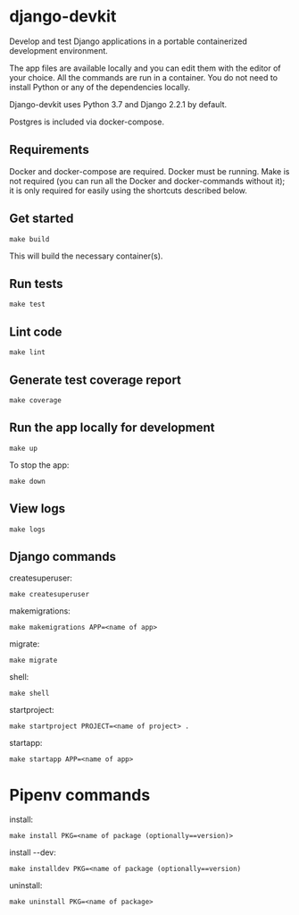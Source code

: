 # django-devkit
Develop and test Django applications in a portable containerized development environment.

The app files are available locally and you can edit them with the editor of your choice. All the commands are run in a container. You do not need to install Python or any of the dependencies locally.

Django-devkit uses Python 3.7 and Django 2.2.1 by default.

Postgres is included via docker-compose.

## Requirements
Docker and docker-compose are required. Docker must be running. Make is not required (you can run all the Docker and docker-commands without it); it is only required for easily using the shortcuts described below.

## Get started
```shell
make build
```
This will build the necessary container(s).

## Run tests
```shell
make test
```

## Lint code
```shell
make lint
```

## Generate test coverage report
```shell
make coverage
```

## Run the app locally for development
```shell
make up
```

To stop the app:
```shell
make down
```

## View logs
```shell
make logs
```

## Django commands
createsuperuser:
```shell
make createsuperuser
```

makemigrations:
```shell
make makemigrations APP=<name of app>
```

migrate:
```shell
make migrate
```

shell:
```shell
make shell
```

startproject:
```shell
make startproject PROJECT=<name of project> .
```

startapp:
```shell
make startapp APP=<name of app>
```

# Pipenv commands
install:
```shell
make install PKG=<name of package (optionally==version)>
```

install --dev:
```shell
make installdev PKG=<name of package (optionally==version)
```

uninstall:
```shell
make uninstall PKG=<name of package>
```

